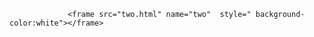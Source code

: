 <html>

<head>
<frameset rows="10% , 90%" frameborder="0">
              <frame src="one1.html" frameborder="0" style=" background-color:black"></frame>
			  
               
				 
                 <frame src="two.html" name="two"  style=" background-color:white"></frame>

  
 </head>
  <body>
 
  
    
</body>
</html>
